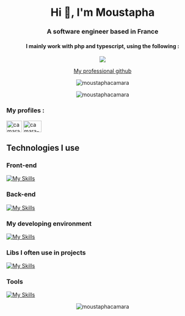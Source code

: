 <h1 align="center">Hi 👋, I'm Moustapha</h1>
<h3 align="center">A software engineer based in France</h3>

<h4 align="center">I mainly work with php and typescript, using the following :</h4>
<p align="center">
  <a href="https://skillicons.dev">
    <img src="https://skillicons.dev/icons?i=laravel,nuxtjs,tailwind" />
  </a>
</p>

<p align="center">
  <a href="https://github.com/MoustaphaHCSE">
    My professional github
  </a>
</p>

<p align="center"><img src="https://github-readme-streak-stats.herokuapp.com/?user=moustaphacamara&theme=highcontrast" alt="moustaphacamara" /></p>

<p align="center"><img src="https://github-readme-stats.vercel.app/api/top-langs?username=moustaphacamara&show_icons=true&theme=highcontrast&locale=en&layout=compact" alt="moustaphacamara" /></p>

<h3 align="left">My profiles :</h3>
<p align="left">
<a href="https://linkedin.com/in/camara-moustapha" target="blank"><img align="center" src="https://raw.githubusercontent.com/rahuldkjain/github-profile-readme-generator/master/src/images/icons/Social/linked-in-alt.svg" alt="camara-moustapha" height="30" width="40" /></a>
<a href="https://moustaphacamara.fr/" target="blank"><img align="center" src="https://moustaphacamara.fr/logo-mc.svg" alt="camara-moustapha" height="30" width="48" /></a>
</p>

<h2 align="left">Technologies I use</h2>
<h3 align="left">Front-end</h3>

[![My Skills](https://skillicons.dev/icons?i=vue,react,ts,nuxtjs,pinia,html,css)](https://skillicons.dev)

<h3 align="left">Back-end</h3>

[![My Skills](https://skillicons.dev/icons?i=laravel,php,mysql,nodejs)](https://skillicons.dev)

<h3 align="left">My developing environment</h3>

[![My Skills](https://skillicons.dev/icons?i=linux,docker,phpstorm,webstorm,vscode)](https://skillicons.dev)

<h3 align="left">Libs I often use in projects</h3>

[![My Skills](https://skillicons.dev/icons?i=tailwind,vuetify,materialui)](https://skillicons.dev)

<h3 align="left">Tools</h3>

[![My Skills](https://skillicons.dev/icons?i=git,github,netlify,postman,grafana,prometheus,figma)](https://skillicons.dev)

<p align="center"> <img src="https://komarev.com/ghpvc/?username=moustaphacamara&label=Profile%20views&color=0e75b6&style=flat" alt="moustaphacamara" /> </p>

